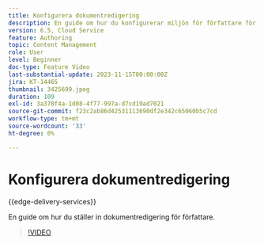 ```yaml
---
title: Konfigurera dokumentredigering
description: En guide om hur du konfigurerar miljön för författare för dokumentredigering.
version: 6.5, Cloud Service
feature: Authoring
topic: Content Management
role: User
level: Beginner
doc-type: Feature Video
last-substantial-update: 2023-11-15T00:00:00Z
jira: KT-14465
thumbnail: 3425699.jpeg
duration: 109
exl-id: 3a378f4a-1d08-4f77-997a-d7cd19ad7021
source-git-commit: f23c2ab86d42531113690df2e342c65060b5c7cd
workflow-type: tm+mt
source-wordcount: '33'
ht-degree: 0%

---
```


# Konfigurera dokumentredigering

{{edge-delivery-services}}

En guide om hur du ställer in dokumentredigering för författare.

>[!VIDEO](https://video.tv.adobe.com/v/3425699/?learn=on)
